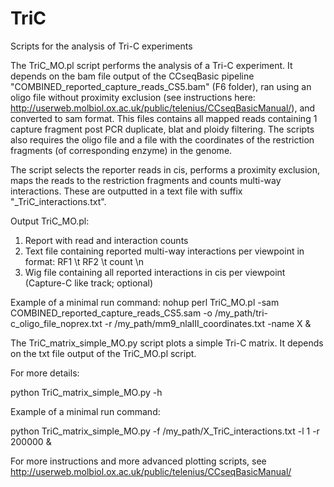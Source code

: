 # TriC
Scripts for the analysis of Tri-C experiments


The TriC_MO.pl script performs the analysis of a Tri-C experiment. It depends on the bam file output of the CCseqBasic pipeline "COMBINED_reported_capture_reads_CS5.bam" (F6 folder), ran using an oligo file without proximity exclusion (see instructions here: http://userweb.molbiol.ox.ac.uk/public/telenius/CCseqBasicManual/), and converted to sam format. This files contains all mapped reads containing 1 capture fragment post PCR duplicate, blat and ploidy filtering. The scripts also requires the oligo file and a file with the coordinates of the restriction fragments (of corresponding enzyme) in the genome. 

The script selects the reporter reads in cis, performs a proximity exclusion, maps the reads to the restriction fragments and counts multi-way interactions. These are outputted in a text file with suffix "_TriC_interactions.txt". 

Output TriC_MO.pl:
1. Report with read and interaction counts
2. Text file containing reported multi-way interactions per viewpoint in format: RF1 \t RF2 \t count \n
3. Wig file containing all reported interactions in cis per viewpoint (Capture-C like track; optional)

Example of a minimal run command:
nohup perl TriC_MO.pl -sam COMBINED_reported_capture_reads_CS5.sam -o /my_path/tri-c_oligo_file_noprex.txt -r /my_path/mm9_nlaIII_coordinates.txt -name X &


The TriC_matrix_simple_MO.py script plots a simple Tri-C matrix. It depends on the txt file output of the TriC_MO.pl script. 

For more details: 

python TriC_matrix_simple_MO.py -h

Example of a minimal run command:

python TriC_matrix_simple_MO.py -f /my_path/X_TriC_interactions.txt -l 1 -r 200000 &


For more instructions and more advanced plotting scripts, see http://userweb.molbiol.ox.ac.uk/public/telenius/CCseqBasicManual/
